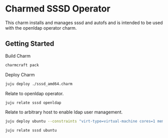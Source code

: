 # Charmed SSSD Operator
This charm installs and manages sssd and autofs and is intended to be used with the openldap operator charm.


## Getting Started

Build Charm
```bash
charmcraft pack
```

Deploy Charm
```bash
juju deploy ./sssd_amd64.charm
``` 

Relate to openldap operator.
```bash
juju relate sssd openldap
````

Relate to arbitrary host to enable ldap user management.
```bash
juju deploy ubuntu --constraints "virt-type=virtual-machine cores=1 mem=1G"

juju relate sssd ubuntu
```
